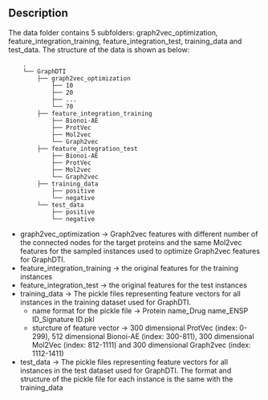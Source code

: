 ## Description
The data folder contains 5 subfolders: graph2vec_optimization, feature_integration_training, feature_integration_test, training_data and test_data. The structure of the data is shown as below:
```
    .
    └── GraphDTI      
        ├── graph2vec_optimization
            ├── 10   
            ├── 20
            ├── ...
            └── 70
        ├── feature_integration_training
            ├── Bionoi-AE   
            ├── ProtVec
            ├── Mol2vec
            └── Graph2vec
        ├── feature_integration_test
            ├── Bionoi-AE   
            ├── ProtVec
            ├── Mol2vec
            └── Graph2vec
        ├── training_data
            ├── positive   
            └── negative
        └── test_data
            ├── positive   
            └── negative
```

- graph2vec_optimization -> Graph2vec features with different number of the connected nodes for the target proteins and the same Mol2vec features for the sampled instances used to optimize Graph2vec features for GraphDTI. 
- feature_integration_training -> the original features for the training instances 
- feature_integration_test -> the original features for the test instances
- training_data -> The pickle files representing feature vectors for all instances in the training dataset used for GraphDTI. 
  + name format for the pickle file -> Protein name_Drug name_ENSP ID_Signature ID.pkl
  + sturcture of feature vector -> 300 dimensional ProtVec (index: 0-299), 512 dimensional Bionoi-AE (index: 300-811), 300 dimensional Mol2Vec (index: 812-1111) and 300 dimensional Graph2vec (index: 1112-1411)
- test_data -> The pickle files representing feature vectors for all instances in the test dataset used for GraphDTI. The format and structure of the pickle file for each instance is the same with the training_data

